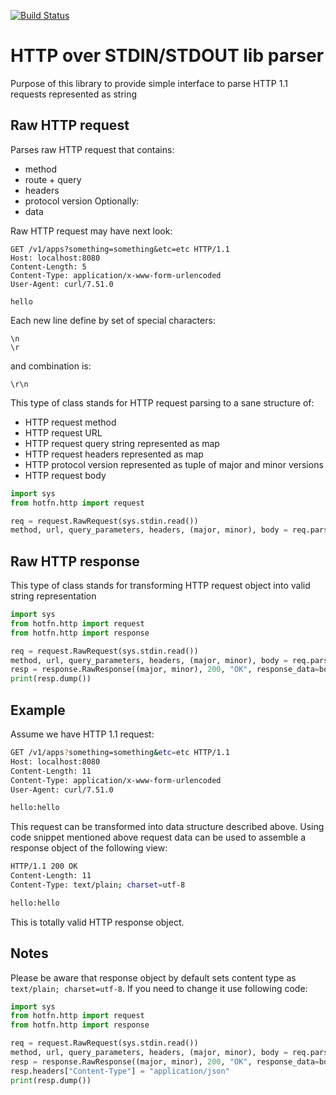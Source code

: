 [![Build Status](https://travis-ci.org/denismakogon/hotfn-py.svg?branch=master)](https://travis-ci.org/denismakogon/hotfn-py)

HTTP over STDIN/STDOUT lib parser
=================================

Purpose of this library to provide simple interface to parse HTTP 1.1 requests represented as string

Raw HTTP request
----------------

Parses raw HTTP request that contains:
 - method
 - route + query
 - headers
 - protocol version
 Optionally:
 - data

Raw HTTP request may have next look:

    GET /v1/apps?something=something&etc=etc HTTP/1.1
    Host: localhost:8080
    Content-Length: 5
    Content-Type: application/x-www-form-urlencoded
    User-Agent: curl/7.51.0

    hello

Each new line define by set of special characters:

    \n
    \r

and combination is:

    \r\n

This type of class stands for HTTP request parsing to a sane structure of:

 - HTTP request method
 - HTTP request URL
 - HTTP request query string represented as map
 - HTTP request headers represented as map
 - HTTP protocol version represented as tuple of major and minor versions
 - HTTP request body

```python
import sys
from hotfn.http import request

req = request.RawRequest(sys.stdin.read())
method, url, query_parameters, headers, (major, minor), body = req.parse_raw_request()
```

Raw HTTP response
-----------------

This type of class stands for transforming HTTP request object into valid string representation

```python
import sys
from hotfn.http import request
from hotfn.http import response

req = request.RawRequest(sys.stdin.read())
method, url, query_parameters, headers, (major, minor), body = req.parse_raw_request()
resp = response.RawResponse((major, minor), 200, "OK", response_data=body)
print(resp.dump())
```

Example
-------

Assume we have HTTP 1.1 request:
```bash
GET /v1/apps?something=something&etc=etc HTTP/1.1
Host: localhost:8080
Content-Length: 11
Content-Type: application/x-www-form-urlencoded
User-Agent: curl/7.51.0

hello:hello

```
This request can be transformed into data structure described above.
Using code snippet mentioned above request data can be used to assemble a response object of the following view:
```bash
HTTP/1.1 200 OK
Content-Length: 11
Content-Type: text/plain; charset=utf-8

hello:hello

```
This is totally valid HTTP response object.

Notes
-----

Please be aware that response object by default sets content type as `text/plain; charset=utf-8`. If you need to change it use following code:
```python
import sys
from hotfn.http import request
from hotfn.http import response

req = request.RawRequest(sys.stdin.read())
method, url, query_parameters, headers, (major, minor), body = req.parse_raw_request()
resp = response.RawResponse((major, minor), 200, "OK", response_data=body)
resp.headers["Content-Type"] = "application/json"
print(resp.dump())

```
